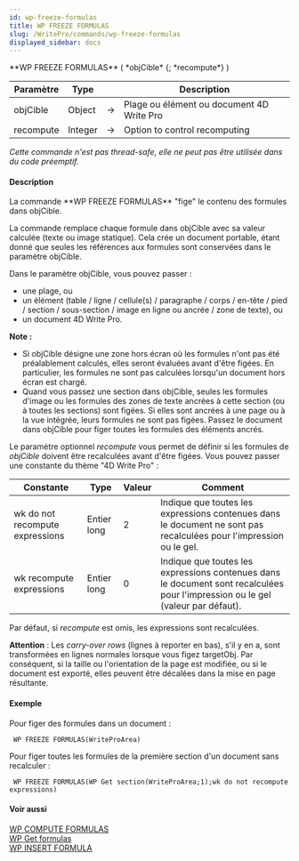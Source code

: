 ```yaml
---
id: wp-freeze-formulas
title: WP FREEZE FORMULAS
slug: /WritePro/commands/wp-freeze-formulas
displayed_sidebar: docs
---
```


<!--REF #_command_.WP FREEZE FORMULAS.Syntax-->**WP FREEZE FORMULAS** ( *objCible* {; *recompute*} )<!-- END REF-->
<!--REF #_command_.WP FREEZE FORMULAS.Params-->
| Paramètre | Type |  | Description |
| --- | --- | --- | --- |
| objCible | Object | &#8594;  | Plage ou élément ou document 4D Write Pro |
| recompute | Integer | &#8594;  | Option to control recomputing |

<!-- END REF-->

*Cette commande n'est pas thread-safe, elle ne peut pas être utilisée dans du code préemptif.*


#### Description 

<!--REF #_command_.WP FREEZE FORMULAS.Summary-->La commande **WP FREEZE FORMULAS** "fige" le contenu des formules dans objCible.<!-- END REF--> 

La commande remplace chaque formule dans objCible avec sa valeur calculée (texte ou image statique). Cela crée un document portable, étant donné que seules les références aux formules sont conservées dans le paramètre objCible.

Dans le paramètre objCible, vous pouvez passer :

* une plage, ou
* un élément (table / ligne / cellule(s) / paragraphe / corps / en-tête / pied / section / sous-section / image en ligne ou ancrée / zone de texte), ou
* un document 4D Write Pro.

**Note :** 

* Si objCible désigne une zone hors écran où les formules n'ont pas été préalablement calculés, elles seront évaluées avant d'être figées. En particulier, les formules ne sont pas calculées lorsqu'un document hors écran est chargé.
* Quand vous passez une section dans objCible, seules les formules d'image ou les formules des zones de texte ancrées à cette section (ou à toutes les sections) sont figées. Si elles sont ancrées à une page ou à la vue intégrée, leurs formules ne sont pas figées. Passez le document dans objCible pour figer toutes les formules des éléments ancrés.

Le paramètre optionnel *recompute* vous permet de définir si les formules de *objCible* doivent être recalculées avant d'être figées. Vous pouvez passer une constante du thème "4D Write Pro" :

| Constante                       | Type        | Valeur | Comment                                                                                                                         |
| ------------------------------- | ----------- | ------ | ------------------------------------------------------------------------------------------------------------------------------- |
| wk do not recompute expressions | Entier long | 2      | Indique que toutes les expressions contenues dans le document ne sont pas recalculées pour l'impression ou le gel.              |
| wk recompute expressions        | Entier long | 0      | Indique que toutes les expressions contenues dans le document sont recalculées pour l'impression ou le gel (valeur par défaut). |

Par défaut, si *recompute* est omis, les expressions sont recalculées.

**Attention** : Les *carry-over rows* (lignes à reporter en bas), s'il y en a, sont transformées en lignes normales lorsque vous figez targetObj. Par conséquent, si la taille ou l'orientation de la page est modifiée, ou si le document est exporté, elles peuvent être décalées dans la mise en page résultante. 

#### Exemple 

Pour figer des formules dans un document :

```4d
 WP FREEZE FORMULAS(WriteProArea)
```

Pour figer toutes les formules de la première section d'un document sans recalculer :

```4d
 WP FREEZE FORMULAS(WP Get section(WriteProArea;1);wk do not recompute expressions)
```

#### Voir aussi 

[WP COMPUTE FORMULAS](wp-compute-formulas.md)  
[WP Get formulas](wp-get-formulas.md)  
[WP INSERT FORMULA](wp-insert-formula.md)  